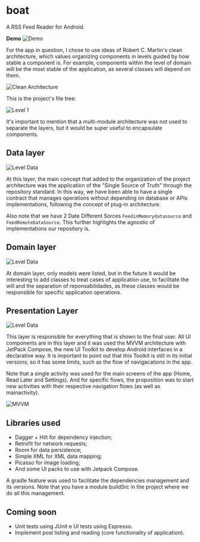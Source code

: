 # boat
A RSS Feed Reader for Android.

**Demo**
![Demo](docs/demo.gif)

For the app in question, I chose to use ideas of Robert C. Martin's clean architecture, which values organizing components in levels guided by how stable a component is. For example, components within the level of domain will be the most stable of the application, as several classes will depend on them.

![Clean Architecture](docs/clean-arch.png)

This is the project's file tree:

![Level 1 ](docs/level-1.jpg)

It's important to mention that a multi-module architecture was not used to separate the layers, but it would be super useful to encapsulate components.

## Data layer

![Level Data](docs/level-data.jpg)

At this layer, the main concept that added to the organization of the project architecture was the application of the "Single Source of Truth" through the repository standard. In this way, we have been able to have a single contract that manages operations without depending on database or APIs implementations, following the concept of plug-in architecture.

Also note that we have 2 Date Different Sorces `FeedinMemorydatasource` and `FeedRemoteDataSource`. This further highlights the agnostic of implementations our repository is.

## Domain layer 

![Level Data](docs/level-domain.jpg)

At domain layer, only models were listed, but in the future it would be interesting to add classes to treat cases of application use, to facilitate the will and the separation of reponsabilidades, as these classes would be responsible for specific application operations.

## Presentation Layer

![Level Data](docs/level-presentation.jpg)

This layer is responsible for everything that is shown to the final user. All UI components are in this layer and it was used the MVVM architecture with JetPack Compose, the new UI Toolkit to develop Android interfaces in a declarative way. It is important to point out that this Toolkit is still in its initial versions, so it has some limits, such as the flow of navigacations in the app.

Note that a single activity was used for the main screens of the app (Home, Read Later and Settings). And for specific flows, the proposition was to start new activities with their respective navigation flows (as well as mainactivity).

![MVVM](docs/mvvm.png)

## Libraries used

- Dagger + Hilt for dependency injection;
- Retrofit for network requests;
- Room for data persistence;
- Simple XML for XML data mapping;
- Picasso for image loading;
- And some UI packs to use with Jetpack Compose.

A gradle feature was used to facilitate the dependencies management and its versions. Note that you have a module buildSrc in the project where we do all this management.

## Coming soon

- Unit tests using JUnit e UI tests using Espresso.
- Implement post listing and reading (core functionality of application).
